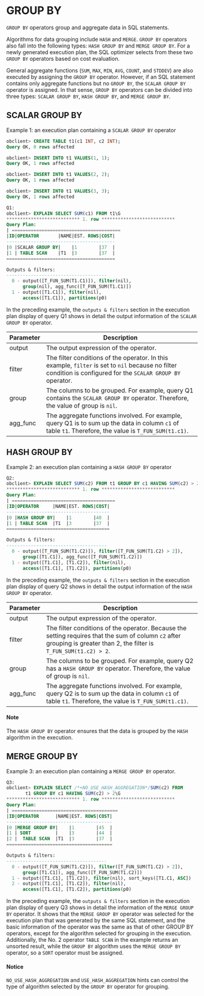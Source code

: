 # GROUP BY

`GROUP BY` operators group and aggregate data in SQL statements.

Algorithms for data grouping include `HASH` and `MERGE`. `GROUP BY` operators also fall into the following types: `HASH GROUP BY` and `MERGE GROUP BY`. For a newly generated execution plan, the SQL optimizer selects from these two `GROUP BY` operators based on cost evaluation.

General aggregate functions (`SUM`, `MAX`, `MIN`, `AVG`, `COUNT`, and `STDDEV`) are also executed by assigning the `GROUP BY` operator. However, if an SQL statement contains only aggregate functions but no `GROUP BY`, the `SCALAR GROUP BY` operator is assigned. In that sense, `GROUP BY` operators can be divided into three types: `SCALAR GROUP BY`, `HASH GROUP BY`, and `MERGE GROUP BY`.

## SCALAR GROUP BY

Example 1: an execution plan containing a `SCALAR GROUP BY` operator

```sql
obclient> CREATE TABLE t1(c1 INT, c2 INT);
Query OK, 0 rows affected

obclient> INSERT INTO t1 VALUES(1, 1);
Query OK, 1 rows affected

obclient> INSERT INTO t1 VALUES(2, 2);
Query OK, 1 rows affected

obclient> INSERT INTO t1 VALUES(3, 3);
Query OK, 1 rows affected

Q1:
obclient> EXPLAIN SELECT SUM(c1) FROM t1\G
*************************** 1. row ***************************
Query Plan:
| ========================================
|ID|OPERATOR       |NAME|EST. ROWS|COST|
----------------------------------------
|0 |SCALAR GROUP BY|    |1        |37  |
|1 | TABLE SCAN    |T1  |3        |37  |
========================================

Outputs & filters:
-------------------------------------
  0 - output([T_FUN_SUM(T1.C1)]), filter(nil),
      group(nil), agg_func([T_FUN_SUM(T1.C1)])
  1 - output([T1.C1]), filter(nil),
      access([T1.C1]), partitions(p0)
```

In the preceding example, the `outputs & filters` section in the execution plan display of query Q1 shows in detail the output information of the `SCALAR GROUP BY` operator.

| **Parameter** | **Description** |
|----------|----------------------------------------------------------------------------------|
| output | The output expression of the operator.  |
| filter | The filter conditions of the operator.  In this example, `filter` is set to `nil` because no filter condition is configured for the `SCALAR GROUP BY` operator.  |
| group | The columns to be grouped.  For example, query Q1 contains the `SCALAR GROUP BY` operator. Therefore, the value of group is `nil`.  |
| agg_func | The aggregate functions involved.  For example, query Q1 is to sum up the data in column `c1` of table `t1`. Therefore, the value is `T_FUN_SUM(t1.c1)`.  |

## HASH GROUP BY

Example 2: an execution plan containing a `HASH GROUP BY` operator

```sql
Q2:
obclient> EXPLAIN SELECT SUM(c2) FROM t1 GROUP BY c1 HAVING SUM(c2) > 2\G
*************************** 1. row ***************************
Query Plan:
| ======================================
|ID|OPERATOR     |NAME|EST. ROWS|COST|
--------------------------------------
|0 |HASH GROUP BY|    |1        |40  |
|1 | TABLE SCAN  |T1  |3        |37  |
======================================

Outputs & filters:
-------------------------------------
  0 - output([T_FUN_SUM(T1.C2)]), filter([T_FUN_SUM(T1.C2) > 2]),
      group([T1.C1]), agg_func([T_FUN_SUM(T1.C2)])
  1 - output([T1.C1], [T1.C2]), filter(nil),
      access([T1.C1], [T1.C2]), partitions(p0)
```

In the preceding example, the `outputs & filters` section in the execution plan display of query Q2 shows in detail the output information of the `HASH GROUP BY` operator.

| **Parameter** | **Description** |
|----------|--------------------------------------------------------------------------------|
| output | The output expression of the operator.  |
| filter | The filter conditions of the operator.  Because the setting requires that the sum of column `c2` after grouping is greater than 2, the filter is `T_FUN_SUM(t1.c2) > 2`.  |
| group | The columns to be grouped.  For example, query Q2 has a `HASH GROUP BY` operator. Therefore, the value of group is `nil`.  |
| agg_func | The aggregate functions involved.  For example, query Q2 is to sum up the data in column `c1` of table `t1`. Therefore, the value is `T_FUN_SUM(t1.c1)`.  |

  <main id="notice" type='explain'>
    <h4>Note</h4>
    <p>The <code>HASH GROUP BY</code> operator ensures that the data is grouped by the <code>HASH</code> algorithm in the execution. </p>
  </main>

## MERGE GROUP BY

Example 3: an execution plan containing a `MERGE GROUP BY` operator.

```sql
Q3:
obclient> EXPLAIN SELECT /*+NO_USE_HASH_AGGREGATION*/SUM(c2) FROM
       t1 GROUP BY c1 HAVING SUM(c2) > 2\G
*************************** 1. row ***************************
Query Plan:
| =======================================
|ID|OPERATOR      |NAME|EST. ROWS|COST|
---------------------------------------
|0 |MERGE GROUP BY|    |1        |45  |
|1 | SORT         |    |3        |44  |
|2 |  TABLE SCAN  |T1  |3        |37  |
=======================================

Outputs & filters:
-------------------------------------
  0 - output([T_FUN_SUM(T1.C2)]), filter([T_FUN_SUM(T1.C2) > 2]),
      group([T1.C1]), agg_func([T_FUN_SUM(T1.C2)])
  1 - output([T1.C1], [T1.C2]), filter(nil), sort_keys([T1.C1, ASC])
  2 - output([T1.C1], [T1.C2]), filter(nil),
      access([T1.C1], [T1.C2]), partitions(p0)
```

In the preceding example, the `outputs & filters` section in the execution plan display of query Q3 shows in detail the information of the `MERGE GROUP BY` operator. It shows that the `MERGE GROUP BY` operator was selected for the execution plan that was generated by the same SQL statement, and the basic information of the operator was the same as that of other GROUP BY operators, except for the algorithm selected for grouping in the execution. Additionally, the No. 2 operator `TABLE SCAN` in the example returns an unsorted result, while the `GROUP BY` algorithm uses the `MERGE GROUP BY` operator, so a `SORT` operator must be assigned.

  <main id="notice" type='notice'>
    <h4>Notice</h4>
    <p><code>NO_USE_HASH_AGGREGATION</code> and <code>USE_HASH_AGGREGATION</code> hints can control the type of algorithm selected by the <code>GROUP BY</code> operator for grouping. </p>
  </main>
